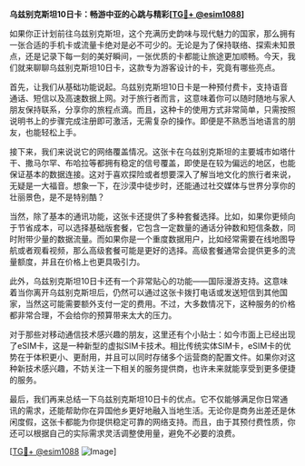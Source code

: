 **乌兹别克斯坦10日卡：畅游中亚的心跳与精彩[[TG💪+ @esim1088](https://t.me/s/esim1088)]**

如果你正计划前往乌兹别克斯坦，这个充满历史韵味与现代魅力的国家，那么拥有一张合适的手机卡或流量卡绝对是必不可少的。无论是为了保持联络、探索未知景点，还是记录下每一刻的美好瞬间，一张优质的卡都能让旅途更加顺畅。今天，我们就来聊聊乌兹别克斯坦10日卡，这款专为游客设计的卡，究竟有哪些亮点。

首先，让我们从基础功能说起。乌兹别克斯坦10日卡是一种预付费卡，支持语音通话、短信以及高速数据上网。对于旅行者而言，这意味着你可以随时随地与家人朋友保持联系，分享你的旅程点滴。而且，这种卡的使用方式非常简单，只需按照说明书上的步骤完成注册即可激活，无需复杂的操作。即便是不熟悉当地语言的朋友，也能轻松上手。

接下来，我们来说说它的网络覆盖情况。这张卡在乌兹别克斯坦的主要城市如塔什干、撒马尔罕、布哈拉等都拥有稳定的信号覆盖，即使是在较为偏远的地区，也能保证基本的数据连接。这对于喜欢探险或者想要深入了解当地文化的旅行者来说，无疑是一大福音。想象一下，在沙漠中徒步时，还能通过社交媒体与世界分享你的壮丽景色，是不是特别酷？

当然，除了基本的通讯功能，这张卡还提供了多种套餐选择。比如，如果你更倾向于节省成本，可以选择基础版套餐，它包含一定数量的通话分钟数和短信条数，同时附带少量的数据流量。而如果你是一个重度数据用户，比如经常需要在线地图导航或者观看视频，那么高级套餐可能是更好的选择。高级套餐通常会提供更多的流量额度，并且在价格上也更具吸引力。

此外，乌兹别克斯坦10日卡还有一个非常贴心的功能——国际漫游支持。这意味着当你离开乌兹别克斯坦后，仍然可以通过这张卡拨打电话或发送短信到其他国家，当然这可能需要额外支付一定的费用。不过，大多数情况下，这种服务的价格都非常合理，不会给你的预算带来太大的压力。

对于那些对移动通信技术感兴趣的朋友，这里还有个小贴士：如今市面上已经出现了eSIM卡，这是一种新型的虚拟SIM卡技术。相比传统实体SIM卡，eSIM卡的优势在于体积更小、更耐用，并且可以同时存储多个运营商的配置文件。如果你对这种新技术感兴趣，不妨关注一下相关的服务提供商，也许未来就能享受到更多便捷的服务。

最后，我们再来总结一下乌兹别克斯坦10日卡的优点。它不仅能够满足你日常通讯的需求，还能帮助你在异国他乡更好地融入当地生活。无论你是商务出差还是休闲度假，这张卡都能为你提供稳定可靠的网络支持。而且，由于其预付费性质，你还可以根据自己的实际需求灵活调整使用量，避免不必要的浪费。

[[TG💪+ @esim1088](https://t.me/s/esim1088) ![Image](https://i.postimg.cc/4NQfJmqS/Snipaste-2025-05-13-00-14-12.png)]